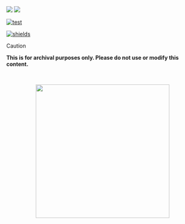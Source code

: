 <img src="https://harilvfs.github.io/assets/ratatui/ratatui-badge.svg"/>
<img src="https://harilvfs.github.io/assets/ratatui/ratatui-badge1.svg"/>


[![test](https://harilvfs.github.io/assets/ratatui/badge-imgshield.svg)](https://ratatui.rs/)

[![shields](https://harilvfs.github.io/assets/ratatui/badge.svg)](https://ratatui.rs)

> [!CAUTION]
> **This is for archival purposes only. Please do not use or modify this content.**

<br>

<p align="center">
<a href="https://discord.com/invite/8NJWstnUHd">
<img src="https://invidget.switchblade.xyz/8NJWstnUHd" width="350">
</a>
</p>
